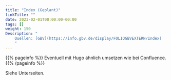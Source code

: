 ```yaml
---
title: "Index (Geplant)"
linkTitle: ""
date: 2023-02-01T00:00:00-00:00
tags: []
weight: 150
Description: "
    Quellen: [GBV](https://info.gbv.de/display/FOLIOGBVEXTERN/Index)
    "
---
```


{{% pageinfo %}}
Eventuell mit Hugo ähnlich umsetzen wie bei Confluence.
{{% /pageinfo %}}

Siehe Unterseiten.
